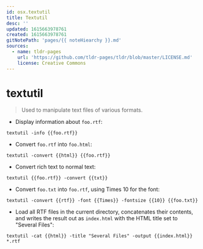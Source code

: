 ```yaml
---
id: osx.textutil
title: Textutil
desc: ''
updated: 1615663978761
created: 1615663978761
gitNotePath: 'pages/{{ noteHiearchy }}.md'
sources:
  - name: tldr-pages
    url: 'https://github.com/tldr-pages/tldr/blob/master/LICENSE.md'
    license: Creative Commons
---
```

# textutil

> Used to manipulate text files of various formats.

- Display information about `foo.rtf`:

`textutil -info {{foo.rtf}}`

- Convert `foo.rtf` into `foo.html`:

`textutil -convert {{html}} {{foo.rtf}}`

- Convert rich text to normal text:

`textutil {{foo.rtf}} -convert {{txt}}`

- Convert `foo.txt` into `foo.rtf`, using Times 10 for the font:

`textutil -convert {{rtf}} -font {{Times}} -fontsize {{10}} {{foo.txt}}`

- Load all RTF files in the current directory, concatenates their contents, and writes the result out as `index.html` with the HTML title set to "Several Files":

`textutil -cat {{html}} -title "Several Files" -output {{index.html}} *.rtf`


